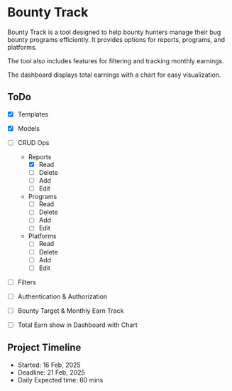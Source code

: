 # Bounty Track
Bounty Track is a tool designed to help bounty hunters manage their bug bounty programs efficiently. It provides options for reports, programs, and platforms. 

The tool also includes features for filtering and tracking monthly earnings. 

The dashboard displays total earnings with a chart for easy visualization.

## ToDo
- [x] Templates
- [x] Models
- [ ] CRUD Ops
    - Reports
        - [x] Read
        - [ ] Delete 
        - [ ] Add
        - [ ] Edit

    - Programs
        - [ ] Read
        - [ ] Delete 
        - [ ] Add
        - [ ] Edit

    - Platforms
        - [ ] Read
        - [ ] Delete 
        - [ ] Add
        - [ ] Edit
- [ ] Filters
- [ ] Authentication & Authorization
- [ ] Bounty Target & Monthly Earn Track
- [ ] Total Earn show in Dashboard with Chart


## Project Timeline
- Started: 16 Feb, 2025
- Deadline: 21 Feb, 2025
- Daily Expected time: 60 mins
